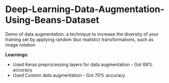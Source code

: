 # Deep-Learning-Data-Augmentation-Using-Beans-Dataset
Demo of data augmentation: a technique to increase the diversity of your training set by applying random (but realistic) transformations, such as image rotation

**Learnings:**
* Used Keras preprocessing layers for data augmentation - Got 68% accuracy
* Used Custom data augmentation - Got 70% accuracy
